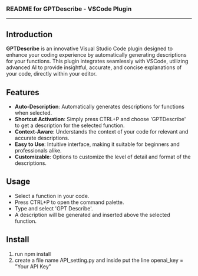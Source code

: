 
### README for GPTDescribe - VSCode Plugin

---

## Introduction

**GPTDescribe** is an innovative Visual Studio Code plugin designed to enhance your coding experience by automatically generating descriptions for your functions. This plugin integrates seamlessly with VSCode, utilizing advanced AI to provide insightful, accurate, and concise explanations of your code, directly within your editor.

## Features

- **Auto-Description**: Automatically generates descriptions for functions when selected.
- **Shortcut Activation**: Simply press CTRL+P and choose 'GPTDescribe' to get a description for the selected function.
- **Context-Aware**: Understands the context of your code for relevant and accurate descriptions.
- **Easy to Use**: Intuitive interface, making it suitable for beginners and professionals alike.
- **Customizable**: Options to customize the level of detail and format of the descriptions.

## Usage

- Select a function in your code.
- Press CTRL+P to open the command palette.
- Type and select 'GPT Describe'.
- A description will be generated and inserted above the selected function.

## Install
1. run npm install
2. create a file name API_setting.py and inside put the line
   openai_key = "Your API Key"

